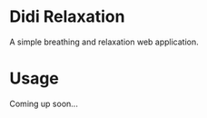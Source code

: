 Didi Relaxation
===============

A simple breathing and relaxation web application.

# Usage

Coming up soon...
